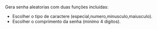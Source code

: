 Gera senha aleatorias com duas funções incluidas:
- Escolher o tipo de caractere (especial,numero,minusculo,maiusculo).
- Escolher o comprimento da senha (minimo 4 digitos).
